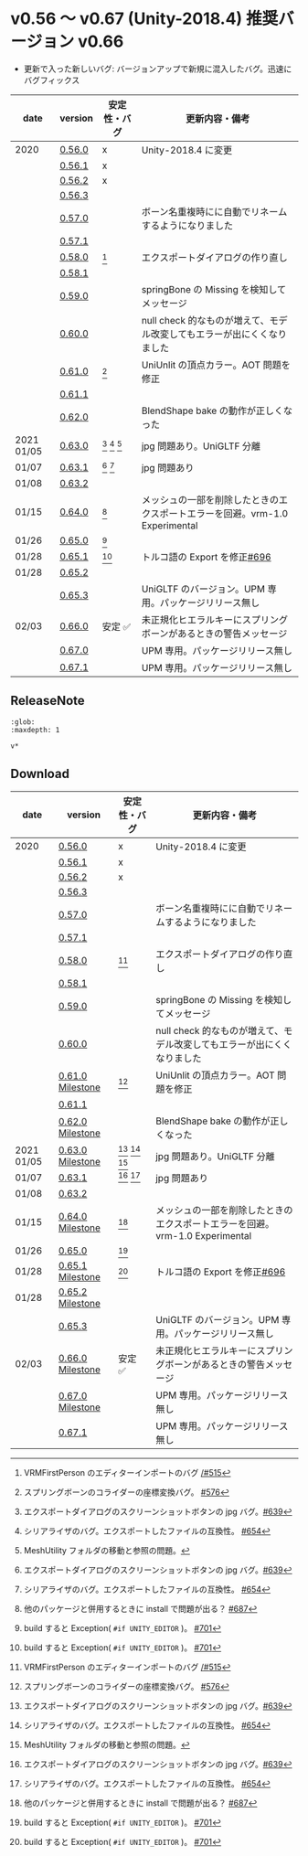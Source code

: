 # v0.56 ～ v0.67 (Unity-2018.4) 推奨バージョン v0.66

- 更新で入った新しいバグ: バージョンアップで新規に混入したバグ。迅速にバグフィックス

| date       | version                                                       | 安定性・バグ           | 更新内容・備考                                                               |
| ---------- | ------------------------------------------------------------- | ---------------------- | ---------------------------------------------------------------------------- |
| 2020       | [0.56.0](http://github.com/vrm-c/UniVRM/releases/tag/v0.56.0) | x                      | Unity-2018.4 に変更                                                          |
|            | [0.56.1](http://github.com/vrm-c/UniVRM/releases/tag/v0.56.1) | x                      |                                                                              |
|            | [0.56.2](http://github.com/vrm-c/UniVRM/releases/tag/v0.56.2) | x                      |                                                                              |
|            | [0.56.3](http://github.com/vrm-c/UniVRM/releases/tag/v0.56.3) |                        |                                                                              |
|            | [0.57.0](http://github.com/vrm-c/UniVRM/releases/tag/v0.57.0) |                        | ボーン名重複時にに自動でリネームするようになりました                         |
|            | [0.57.1](http://github.com/vrm-c/UniVRM/releases/tag/v0.57.1) |                        |                                                                              |
|            | [0.58.0](http://github.com/vrm-c/UniVRM/releases/tag/v0.58.0) | [^firstperson_import]  | エクスポートダイアログの作り直し                                             |
|            | [0.58.1](http://github.com/vrm-c/UniVRM/releases/tag/v0.58.1) |                        |                                                                              |
|            | [0.59.0](http://github.com/vrm-c/UniVRM/releases/tag/v0.59.0) |                        | springBone の Missing を検知してメッセージ                                   |
|            | [0.60.0](http://github.com/vrm-c/UniVRM/releases/tag/v0.60.0) |                        | null check 的なものが増えて、モデル改変してもエラーが出にくくなりました      |
|            | [0.61.0](http://github.com/vrm-c/UniVRM/releases/tag/v0.61.0) | [^springcollider]      | UniUnlit の頂点カラー。AOT 問題を修正                                        |
|            | [0.61.1](http://github.com/vrm-c/UniVRM/releases/tag/v0.61.1) |                        |                                                                              |
|            | [0.62.0](http://github.com/vrm-c/UniVRM/releases/tag/v0.62.0) |                        | BlendShape bake の動作が正しくなった                                         |
| 2021 01/05 | [0.63.0](http://github.com/vrm-c/UniVRM/releases/tag/v0.63.0) | [^jpg] [^kwmap] [^upm] | jpg 問題あり。UniGLTF 分離                                                   |
| 01/07      | [0.63.1](http://github.com/vrm-c/UniVRM/releases/tag/v0.63.1) | [^jpg] [^kwmap]        | jpg 問題あり                                                                 |
| 01/08      | [0.63.2](http://github.com/vrm-c/UniVRM/releases/tag/v0.63.2) |                        |                                                                              |
| 01/15      | [0.64.0](http://github.com/vrm-c/UniVRM/releases/tag/v0.64.0) | [^asmdef]              | メッシュの一部を削除したときのエクスポートエラーを回避。vrm-1.0 Experimental |
| 01/26      | [0.65.0](http://github.com/vrm-c/UniVRM/releases/tag/v0.65.0) | [^build]               |                                                                              |
| 01/28      | [0.65.1](http://github.com/vrm-c/UniVRM/releases/tag/v0.65.1) | [^build]               | トルコ語の Export を修正[\#696](https://github.com/vrm-c/UniVRM/issues/696)  |
| 01/28      | [0.65.2](http://github.com/vrm-c/UniVRM/releases/tag/v0.65.2) |                        |                                                                              |
|            | [0.65.3](http://github.com/vrm-c/UniVRM/releases/tag/v0.65.3) |                        | UniGLTF のバージョン。UPM 専用。パッケージリリース無し                       |
| 02/03      | [0.66.0](http://github.com/vrm-c/UniVRM/releases/tag/v0.66.0) | 安定 ✅                | 未正規化ヒエラルキーにスプリングボーンがあるときの警告メッセージ             |
|            | [0.67.0](http://github.com/vrm-c/UniVRM/releases/tag/v0.67.0) |                        | UPM 専用。パッケージリリース無し                                             |
|            | [0.67.1](http://github.com/vrm-c/UniVRM/releases/tag/v0.67.1) |                        | UPM 専用。パッケージリリース無し                                             |

## ReleaseNote

```{toctree}
:glob:
:maxdepth: 1

v*
```

## Download

| date       | version                                                                                                                          | 安定性・バグ           | 更新内容・備考                                                               |
| ---------- | -------------------------------------------------------------------------------------------------------------------------------- | ---------------------- | ---------------------------------------------------------------------------- |
| 2020       | [0.56.0](http://github.com/vrm-c/UniVRM/releases/tag/v0.56.0)                                                                    | x                      | Unity-2018.4 に変更                                                          |
|            | [0.56.1](http://github.com/vrm-c/UniVRM/releases/tag/v0.56.1)                                                                    | x                      |                                                                              |
|            | [0.56.2](http://github.com/vrm-c/UniVRM/releases/tag/v0.56.2)                                                                    | x                      |                                                                              |
|            | [0.56.3](http://github.com/vrm-c/UniVRM/releases/tag/v0.56.3)                                                                    |                        |                                                                              |
|            | [0.57.0](http://github.com/vrm-c/UniVRM/releases/tag/v0.57.0)                                                                    |                        | ボーン名重複時にに自動でリネームするようになりました                         |
|            | [0.57.1](http://github.com/vrm-c/UniVRM/releases/tag/v0.57.1)                                                                    |                        |                                                                              |
|            | [0.58.0](http://github.com/vrm-c/UniVRM/releases/tag/v0.58.0)                                                                    | [^firstperson_import]  | エクスポートダイアログの作り直し                                             |
|            | [0.58.1](http://github.com/vrm-c/UniVRM/releases/tag/v0.58.1)                                                                    |                        |                                                                              |
|            | [0.59.0](http://github.com/vrm-c/UniVRM/releases/tag/v0.59.0)                                                                    |                        | springBone の Missing を検知してメッセージ                                   |
|            | [0.60.0](http://github.com/vrm-c/UniVRM/releases/tag/v0.60.0)                                                                    |                        | null check 的なものが増えて、モデル改変してもエラーが出にくくなりました      |
|            | [0.61.0](http://github.com/vrm-c/UniVRM/releases/tag/v0.61.0) [Milestone](https://github.com/vrm-c/UniVRM/milestone/20?closed=1) | [^springcollider]      | UniUnlit の頂点カラー。AOT 問題を修正                                        |
|            | [0.61.1](http://github.com/vrm-c/UniVRM/releases/tag/v0.61.1)                                                                    |                        |                                                                              |
|            | [0.62.0](http://github.com/vrm-c/UniVRM/releases/tag/v0.62.0) [Milestone](https://github.com/vrm-c/UniVRM/milestone/21?closed=1) |                        | BlendShape bake の動作が正しくなった                                         |
| 2021 01/05 | [0.63.0](http://github.com/vrm-c/UniVRM/releases/tag/v0.63.0) [Milestone](https://github.com/vrm-c/UniVRM/milestone/25?closed=1) | [^jpg] [^kwmap] [^upm] | jpg 問題あり。UniGLTF 分離                                                   |
| 01/07      | [0.63.1](http://github.com/vrm-c/UniVRM/releases/tag/v0.63.1)                                                                    | [^jpg] [^kwmap]        | jpg 問題あり                                                                 |
| 01/08      | [0.63.2](http://github.com/vrm-c/UniVRM/releases/tag/v0.63.2)                                                                    |                        |                                                                              |
| 01/15      | [0.64.0](http://github.com/vrm-c/UniVRM/releases/tag/v0.64.0) [Milestone](https://github.com/vrm-c/UniVRM/milestone/23?closed=1) | [^asmdef]              | メッシュの一部を削除したときのエクスポートエラーを回避。vrm-1.0 Experimental |
| 01/26      | [0.65.0](http://github.com/vrm-c/UniVRM/releases/tag/v0.65.0)                                                                    | [^build]               |                                                                              |
| 01/28      | [0.65.1](http://github.com/vrm-c/UniVRM/releases/tag/v0.65.1) [Milestone](https://github.com/vrm-c/UniVRM/milestone/28?closed=1) | [^build]               | トルコ語の Export を修正[\#696](https://github.com/vrm-c/UniVRM/issues/696)  |
| 01/28      | [0.65.2](http://github.com/vrm-c/UniVRM/releases/tag/v0.65.2) [Milestone](https://github.com/vrm-c/UniVRM/milestone/29?closed=1) |                        |                                                                              |
|            | [0.65.3](http://github.com/vrm-c/UniVRM/releases/tag/v0.65.3)                                                                    |                        | UniGLTF のバージョン。UPM 専用。パッケージリリース無し                       |
| 02/03      | [0.66.0](http://github.com/vrm-c/UniVRM/releases/tag/v0.66.0) [Milestone](https://github.com/vrm-c/UniVRM/milestone/26?closed=1) | 安定 ✅                | 未正規化ヒエラルキーにスプリングボーンがあるときの警告メッセージ             |
|            | [0.67.0](http://github.com/vrm-c/UniVRM/releases/tag/v0.67.0) [Milestone](https://github.com/vrm-c/UniVRM/milestone/27?closed=1) |                        | UPM 専用。パッケージリリース無し                                             |
|            | [0.67.1](http://github.com/vrm-c/UniVRM/releases/tag/v0.67.1)                                                                    |                        | UPM 専用。パッケージリリース無し                                             |

[^springcollider]: スプリングボーンのコライダーの座標変換バグ。 [\#576](https://github.com/vrm-c/UniVRM/issues/576)
[^jpg]: エクスポートダイアログのスクリーンショットボタンの jpg バグ。[\#639](https://github.com/vrm-c/UniVRM/issues/639)
[^kwmap]: シリアライザのバグ。エクスポートしたファイルの互換性。 [\#654](https://github.com/vrm-c/UniVRM/issues/654)
[^upm]: MeshUtility フォルダの移動と参照の問題。
[^asmdef]: 他のパッケージと併用するときに install で問題が出る？ [\#687](https://github.com/vrm-c/UniVRM/pull/687)
[^build]: build すると Exception( `#if UNITY_EDITOR` )。 [\#701](https://github.com/vrm-c/UniVRM/issues/701)
[^firstperson_import]: VRMFirstPerson のエディターインポートのバグ [/#515](https://github.com/vrm-c/UniVRM/issues/515)
